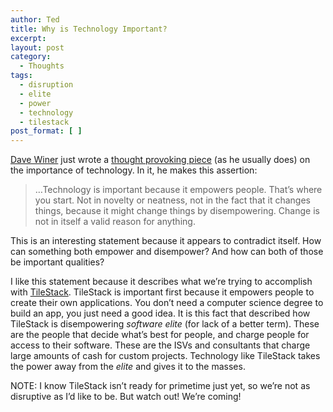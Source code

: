 ```yaml
---
author: Ted
title: Why is Technology Important?
excerpt:
layout: post
category:
  - Thoughts
tags:
  - disruption
  - elite
  - power
  - technology
  - tilestack
post_format: [ ]
---
```

[Dave Winer][1] just wrote a [thought provoking piece][2] (as he usually does) on the importance of technology. In it, he makes this assertion:

> …Technology is important because it empowers people. That’s where you start. Not in novelty or neatness, not in the fact that it changes things, because it might change things by disempowering. Change is not in itself a valid reason for anything.

This is an interesting statement because it appears to contradict itself. How can something both empower and disempower? And how can both of those be important qualities?

I like this statement because it describes what we’re trying to accomplish with [TileStack][3]. TileStack is important first because it empowers people to create their own applications. You don’t need a computer science degree to build an app, you just need a good idea. It is this fact that described how TileStack is disempowering *software elite* (for lack of a better term). These are the people that decide what’s best for people, and charge people for access to their software. These are the ISVs and consultants that charge large amounts of cash for custom projects. Technology like TileStack takes the power away from the *elite* and gives it to the masses.

NOTE: I know TileStack isn’t ready for primetime just yet, so we’re not as disruptive as I’d like to be. But watch out! We’re coming!

 [1]: http://protoblogger.com
 [2]: http://www.scripting.com/stories/2009/12/02/whyIsTechnologyImportant.html
 [3]: http://tilestack.com